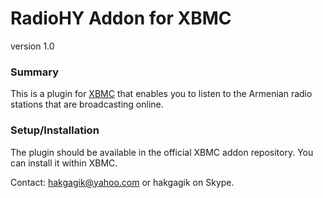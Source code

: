 RadioHY Addon for XBMC
========================
version 1.0

### Summary ###
This is a plugin for [XBMC](http://xbmc.org) that enables you to listen to the
Armenian radio stations that are broadcasting online.

### Setup/Installation ###
The plugin should be available in the official XBMC addon repository. You can
install it within XBMC.

Contact: <hakgagik@yahoo.com> or hakgagik on Skype.
